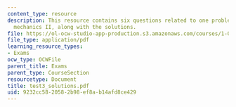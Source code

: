 ```yaml
---
content_type: resource
description: This resource contains six questions related to one problem on engineering
  mechanics II, along with the solutions.
file: https://ol-ocw-studio-app-production.s3.amazonaws.com/courses/1-060-engineering-mechanics-ii-spring-2006/9232cc5820582b98ef8ab14afd8ce429_test3_solutions.pdf
file_type: application/pdf
learning_resource_types:
- Exams
ocw_type: OCWFile
parent_title: Exams
parent_type: CourseSection
resourcetype: Document
title: test3_solutions.pdf
uid: 9232cc58-2058-2b98-ef8a-b14afd8ce429
---
```

